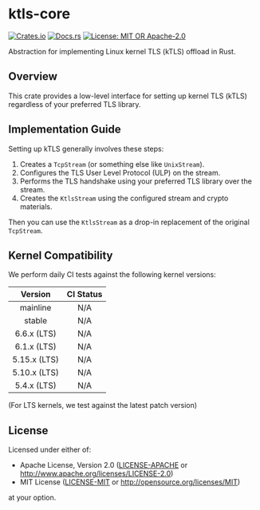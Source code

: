 # ktls-core

[![Crates.io](https://img.shields.io/crates/v/ktls-core)](https://crates.io/crates/ktls-core)
[![Docs.rs](https://docs.rs/ktls-core/badge.svg)](https://docs.rs/ktls-core)
[![License: MIT OR Apache-2.0](https://img.shields.io/badge/license-MIT%20OR%20Apache--2.0-blue.svg)](LICENSE-MIT)

Abstraction for implementing Linux kernel TLS (kTLS) offload in Rust.

## Overview

This crate provides a low-level interface for setting up kernel TLS (kTLS) regardless of your preferred TLS library.

## Implementation Guide

Setting up kTLS generally involves these steps:

1. Creates a `TcpStream` (or something else like `UnixStream`).
1. Configures the TLS User Level Protocol (ULP) on the stream.
1. Performs the TLS handshake using your preferred TLS library over the stream.
1. Creates the `KtlsStream` using the configured stream and crypto materials.

Then you can use the `KtlsStream` as a drop-in replacement of the original `TcpStream`.

## Kernel Compatibility

We perform daily CI tests against the following kernel versions:

| Version | CI Status |
| :-: | :-: |
| mainline | N/A |
| stable | N/A |
| 6.6.x (LTS) | N/A |
| 6.1.x (LTS) | N/A |
| 5.15.x (LTS) | N/A |
| 5.10.x (LTS) | N/A |
| 5.4.x (LTS) | N/A |

(For LTS kernels, we test against the latest patch version)

## License

Licensed under either of:

- Apache License, Version 2.0 ([LICENSE-APACHE](LICENSE-APACHE) or <http://www.apache.org/licenses/LICENSE-2.0>)
- MIT License ([LICENSE-MIT](LICENSE-MIT) or <http://opensource.org/licenses/MIT>)

at your option.
